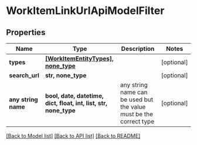 # WorkItemLinkUrlApiModelFilter


## Properties
Name | Type | Description | Notes
------------ | ------------- | ------------- | -------------
**types** | [**[WorkItemEntityTypes], none_type**](WorkItemEntityTypes.md) |  | [optional] 
**search_url** | **str, none_type** |  | [optional] 
**any string name** | **bool, date, datetime, dict, float, int, list, str, none_type** | any string name can be used but the value must be the correct type | [optional]

[[Back to Model list]](../README.md#documentation-for-models) [[Back to API list]](../README.md#documentation-for-api-endpoints) [[Back to README]](../README.md)


